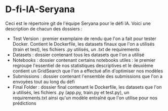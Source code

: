 # D-fi-IA-Seryana
Ceci est le répertoire git de l'équipe Seryana pour le défi IA. Voici une description de chacun des dossiers :
- Test Version : premier exemplaire de rendu que l'on a fait pour tester Docker. Contient le Dockerfile, les datasets finaux que l'on a utilisés (train et test), les fichiers .py utilisés, un .txt de requirements
- Datasets : dossier contenant tous les datasets que l'on a utilisé
- Notebooks : dossier contenant certains notebooks utiles : le premier regroupe l'essentiel de nos statistiques descriptives et le deuxième contient un GridSearch que l'on a effectué afin d'optimiser nos modèles
- Submissions : dossier contenant l'ensemble des submissions que l'on a envoyées tout au long du défi
- Final Folder : dossier final contenant le Dockerfile, les datasets que l'on a utilisés, les fichiers .py (app.py, train.py et test.py), un requirements.txt ainsi qu'un modèle entraîné que l'on utilise pour nos prédictions
